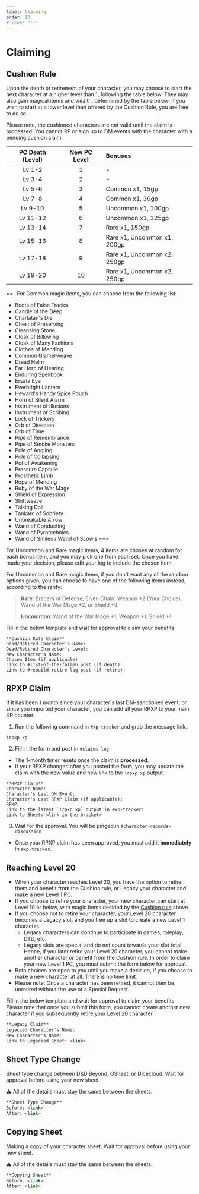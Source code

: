 ```yaml
---
label: Claiming
order: 10
# icon: "::"
---
```

# Claiming
## Cushion Rule

Upon the death or retirement of your character, you may choose to start the next character at a higher level than 1, following the table below. They may also gain magical items and wealth, determined by the table below. If you wish to start at a lower level than offered by the Cushion Rule, you are free to do so.

Please note, the cushioned characters are not valid until the claim is processed. You cannot RP or sign up to DM events with the character with a pending cushion claim.

PC Death (Level) | New PC Level | Bonuses
:---: | :---: | :---
Lv 1-2 | 1 | -
Lv 3-4 | 2 | -
Lv 5-6 | 3 | Common x1, 15gp
Lv 7-8 | 4 | Common x1, 30gp
Lv 9-10 | 5 | Uncommon x1, 100gp
Lv 11-12 | 6 | Uncommon x1, 125gp
Lv 13-14 | 7 | Rare x1, 150gp
Lv 15-16 | 8 | Rare x1, Uncommon x1, 200gp
Lv 17-18 | 9 | Rare x1, Uncommon x2, 250gp
Lv 19-20 | 10 | Rare x1, Uncommon x2, 250gp

==- For Common magic items, you can choose from the following list:

- Boots of False Tracks
- Candle of the Deep
- Charlatan's Die
- Chest of Preserving
- Cleansing Stone
- Cloak of Billowing
- Cloak of Many Fashions
- Clothes of Mending
- Common Glamerweave
- Dread Helm
- Ear Horn of Hearing
- Enduring Spellbook
- Ersatz Eye
- Everbright Lantern
- Heward's Handy Spice Pouch
- Horn of Silent Alarm
- Instrument of Illusions
- Instrument of Scribing
- Lock of Trickery
- Orb of Direction
- Orb of Time
- Pipe of Remembrance
- Pipe of Smoke Monsters
- Pole of Angling
- Pole of Collapsing
- Pot of Awakening
- Pressure Capsule
- Prosthetic Limb
- Rope of Mending
- Ruby of the War Mage
- Shield of Expression
- Shiftweave
- Talking Doll
- Tankard of Sobriety
- Unbreakable Arrow
- Wand of Conducting
- Wand of Pyrotechnics
- Wand of Smiles / Wand of Scowls
===

For Uncommon and Rare magic items, 4 items are chosen at random for each bonus item, and you may pick one from each set. Once you have made your decision, please edit your log to include the chosen item.

For Uncommon and Rare magic items, if you don't want any of the random options given, you can choose to have one of the following items instead, according to the rarity:
> **Rare**: Bracers of Defense, Elven Chain, Weapon +2 (Your Choice), Wand of the War Mage +2, or Shield +2
> 
> **Uncommon**: Wand of the War Mage +1, Weapon +1, Shield +1

Fill in the below template and wait for approval to claim your benefits. 

```
**Cushion Rule Claim**
Dead/Retired Character's Name:
Dead/Retired Character's Level:
New Character's Name:
Chosen Item (if applicable):
Link to #list-of-the-fallen post (if death):
Link to #rebuild-retire-log post (if retire):
```

## RPXP Claim

If it has been 1 month since your character's last DM-sanctioned event, or since you imported your character, you can add all your RPXP to your main XP counter. 

1. Run the following command in `#xp-tracker` and grab the message link.
```
!rpxp xp
```

2. Fill in the form and post in `#claims-log`

- The 1-month timer resets once the claim is **processed**.
- If your RPXP changed after you posted the form, you may update the claim with the new value and new link to the `!rpxp xp` output.

```
**RPXP Claim**
Character Name:
Character’s Last DM Event:
Character's Last RPXP Claim (if applicable):
RPXP:
Link to the latest `!rpxp xp` output in #xp-tracker:
Link to Sheet: <link in the bracket>
```

3) Wait for the approval. You will be pinged in `#character-records-discussion`

- Once your RPXP claim has been approved, you must add it **immediately** in `#xp-tracker`.

## Reaching Level 20
- When your character reaches Level 20, you have the option to retire them and benefit from the Cushion rule, or Legacy your character and make a new Level 1 PC.
- If you choose to retire your character, your new character can start at Level 10 or below, with magic items decided by the [Cushion rule](claims.md#cushion-rule) above.
- If you choose not to retire your character, your Level 20 character becomes a Legacy slot, and you free up a slot to create a new Level 1 character.
  - Legacy characters can continue to participate in games, roleplay, DTD, etc.
  - Legacy slots are special and do not count towards your slot total. Hence, if you later retire your Level 20 character, you cannot make another character or benefit from the Cushion rule. In order to claim your new Level 1 PC, you must submit the form below for approval.
- Both choices are open to you until you make a decision, if you choose to make a new character at all. There is no time limit.
- Please note: Once a character has been retired, it cannot then be unretired without the use of a Special Request.

Fill in the below template and wait for approval to claim your benefits. Please note that once you submit this form, you cannot create another new character if you subsequently retire your Level 20 character.

```md
**Legacy Claim**
Legacied Character's Name:
New Character's Name:
Link to Legacied Sheet: <link>
```

## Sheet Type Change
Sheet type change between D&D Beyond, GSheet, or Dicecloud. Wait for approval before using your new sheet.

⚠️ All of the details must stay the same between the sheets.

```md
**Sheet Type Change**
Before: <link>
After: <link>
```

## Copying Sheet
Making a copy of your character sheet. Wait for approval before using your new sheet.

⚠️ All of the details must stay the same between the sheets.

```md
**Copying Sheet**
Before: <link>
After: <link>
```
